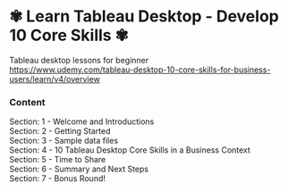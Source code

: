 # ✾ Learn Tableau Desktop - Develop 10 Core Skills ✾
Tableau desktop lessons for beginner <br>
https://www.udemy.com/tableau-desktop-10-core-skills-for-business-users/learn/v4/overview 
<br>

### Content
Section: 1 - Welcome and Introductions <br>
Section: 2 - Getting Started <br>
Section: 3 - Sample data files <br>
Section: 4 - 10 Tableau Desktop Core Skills in a Business Context <br>
Section: 5 - Time to Share <br>
Section: 6 - Summary and Next Steps <br>
Section: 7 - Bonus Round! <br>

